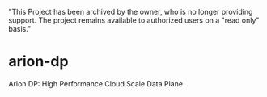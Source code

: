 "This Project has been archived by the owner, who is no longer providing support.  The project remains available to authorized users on a "read only" basis."

# arion-dp
Arion DP: High Performance Cloud Scale Data Plane
